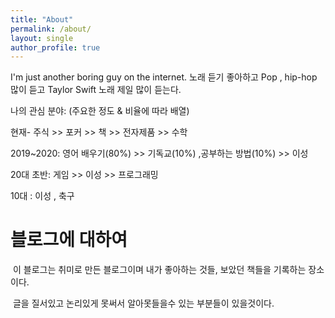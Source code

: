 ```yaml
---
title: "About"
permalink: /about/
layout: single
author_profile: true
---
```




I'm just another boring guy on the internet. 노래 듣기 좋아하고 Pop , hip-hop 많이 듣고 Taylor Swift 노래 제일 많이 듣는다.



나의 관심 분야: (주요한 정도 & 비율에 따라 배열)

현재- 주식 >> 포커 >> 책 >> 전자제품 >> 수학 

2019~2020: 영어 배우기(80%) >> 기독교(10%) ,공부하는 방법(10%) >> 이성

20대 초반: 게임 >> 이성 >> 프로그래밍

10대 : 이성 , 축구



# 블로그에 대하여

​	이 블로그는 취미로 만든 블로그이며 내가 좋아하는 것들, 보았던 책들을 기록하는 장소이다. 

​	글을 질서있고 논리있게 못써서 알아못들을수 있는 부분들이 있을것이다.

